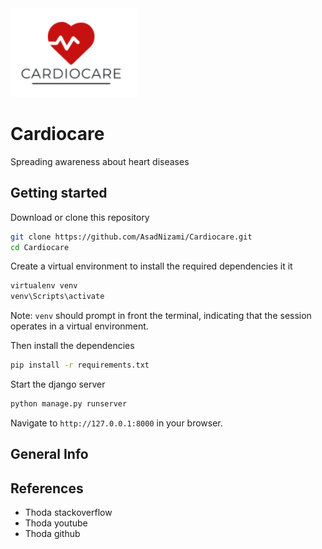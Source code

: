 <img src="./static/app/base/Logo.png" width="40%">

# Cardiocare
Spreading awareness about heart diseases

## Getting started
Download or clone this repository

```bash
git clone https://github.com/AsadNizami/Cardiocare.git
cd Cardiocare
``` 
Create a virtual environment to install the required dependencies it it
```bash
virtualenv venv
venv\Scripts\activate
```
Note: `venv` should prompt in front the terminal, indicating that the session operates in a virtual environment.

Then install the dependencies
```bash
pip install -r requirements.txt
```

Start the django server
```bash
python manage.py runserver
```
Navigate to `http://127.0.0.1:8000` in your browser.

## General Info

## References
* Thoda stackoverflow
* Thoda youtube
* Thoda github
